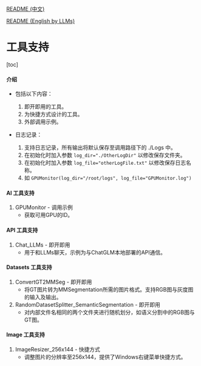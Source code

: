 [README (中文)](README.md)

[README (English by LLMs)](README_EN.md)

# 工具支持

[toc]

#### 介绍

- 包括以下内容：

  1. 即开即用的工具。
  2. 为快捷方式设计的工具。
  3. 外部调用示例。
- 日志记录：

  1. 支持日志记录，所有输出将默认保存至调用路径下的 ./Logs 中。
  2. 在初始化时加入参数 `log_dir="./OtherLogDir"` 以修改保存文件夹。
  3. 在初始化时加入参数 `log_file="otherLogFile.txt"` 以修改保存日志名称。
  4. 如 `GPUMonitor(log_dir="/root/logs", log_file="GPUMonitor.log")`

#### AI 工具支持

1. GPUMonitor - 调用示例
   - 获取可用GPU的ID。

#### API 工具支持

1. Chat_LLMs - 即开即用
   - 用于和LLMs聊天，示例为与ChatGLM本地部署的API通信。

#### Datasets 工具支持

1. ConvertGT2MMSeg - 即开即用
   * 将GT图片转为MMSegmentation所需的图片格式。支持RGB图与灰度图的输入及输出。
2. RandomDatasetSplitter_SemanticSegmentation - 即开即用
   * 对内部文件名相同的两个文件夹进行随机划分，如语义分割中的RGB图与GT图。

#### Image 工具支持

1. ImageResizer_256x144 - 快捷方式
   - 调整图片的分辨率至256x144，提供了Windows右键菜单快捷方式。
